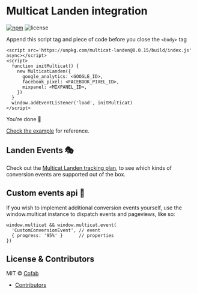 Multicat Landen integration
==============================

[![npm](https://img.shields.io/npm/v/multicat-landen.svg)](https://www.npmjs.com/package/multicat-landen) ![license](https://img.shields.io/npm/l/multicat-landen.svg) 

Append this script tag and piece of code before you close the `<body>` tag

```
<script src='https://unpkg.com/multicat-landen@0.0.15/build/index.js' async></script>
<script>
  function initMulticat() {
    new MulticatLanden({
      google_analytics: <GOOGLE_ID>,
      facebook_pixel: <FACEBOOK_PIXEL_ID>,
      mixpanel: <MIXPANEL_ID>,
    })
  }
  window.addEventListener('load', initMulticat)
</script>
```

You're done 🎉

[Check the example](https://github.com/cofablab/multicat/blob/master/packages/multicat-landen/example/index.html#L437) for reference.

## Landen Events 🎭

Check out the [Multicat Landen tracking plan](https://github.com/cofablab/multicat/blob/master/packages/multicat-landen/TRACKING_PLAN.md), to see which kinds of conversion events are supported out of the box.

## Custom events api 🛂

If you wish to implement additional conversion events yourself, use the window.multicat instance to dispatch events and pageviews, like so:

```
window.multicat && window.multicat.event(
  'CustomConversionEvent', // event
  { progress: '95%' }      // properties
})
```

## License & Contributors

MIT © [Cofab](https://cofablab.com>)

- [Contributors](https://github.com/cofablab/multicat/graphs/contributors)
